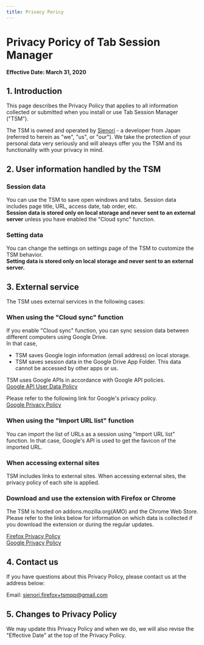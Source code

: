 ```yaml
---
title: Privacy Poricy
---
```


# Privacy Poricy of Tab Session Manager

**Effective Date: March 31, 2020**

## 1. Introduction

This page describes the Privacy Policy that applies to all information collected or submitted when you install or use Tab Session Manager ("TSM").

The TSM is owned and operated by [Sienori](https://github.com/sienori) - a developer from Japan (referred to herein as "we", "us", or "our"). We take the protection of your personal data very seriously and will always offer you the TSM and its functionality with your privacy in mind.

## 2. User information handled by the TSM

### Session data

You can use the TSM to save open windows and tabs.
Session data includes page title, URL, access date, tab order, etc.  
**Session data is stored only on local storage and never sent to an external server** unless you have enabled the "Cloud sync" function.

### Setting data

You can change the settings on settings page of the TSM to customize the TSM behavior.  
**Setting data is stored only on local storage and never sent to an external server.**

## 3. External service

The TSM uses external services in the following cases:

### When using the "Cloud sync" function

If you enable "Cloud sync" function, you can sync session data between different computers using Google Drive.  
In that case,
- TSM saves Google login information (email address) on local storage.
- TSM saves session data in the Google Drive App Folder. This data cannot be accessed by other apps or us.

TSM uses Google APIs in accordance with Google API policies.  
[Google API User Data Policy](https://developers.google.com/terms/api-services-user-data-policy)

Please refer to the following link for Google's privacy policy.  
[Google Privacy Policy](https://policies.google.com/privacy)

### When using the "Import URL list" function

You can import the list of URLs as a session using "Import URL list" function.
In that case, Google's API is used to get the favicon of the imported URL.

### When accessing external sites

TSM includes links to external sites.
When accessing external sites, the privacy policy of each site is applied.

### Download and use the extension with Firefox or Chrome

The TSM is hosted on addons.mozilla.org(AMO) and the Chrome Web Store.
Please refer to the links below for information on which data is collected if you download the extension or during the regular updates.

[Firefox Privacy Policy](https://www.mozilla.org/en-US/privacy/firefox/)  
[Google Privacy Policy](https://www.google.com/policies/privacy/)

## 4. Contact us

If you have questions about this Privacy Policy, please contact us at the address below:

Email: [sienori.firefox+tsmpp@gmail.com](sienori.firefox+tsmpp@gmail.com)

## 5. Changes to Privacy Policy

We may update this Privacy Policy and when we do, we will also revise the "Effective Date" at the top of the Privacy Policy.
